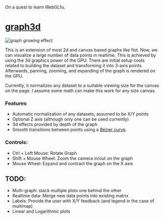 On a quest to learn WebGLfu.

# [graph3d]

![graph growing effect](https://lh6.googleusercontent.com/-aoh7A4Q_mzY/TmbqwkjBtVI/AAAAAAAAA7E/AFVvk5QXWC8/w200/graph.gif)

This is an extension of most 2d and canvas based graphs like flot.  Now, we can visualize a large number of data points in realtime. This is achieved by using the 3d graphics power of the GPU.  There are initial setup costs related to building the dataset and transforming it into 3-axis points.  Afterwards, panning, zooming, and expanding of the graph is rendered on the GPU.

Currently, it normalizes any dataset to a suitable viewing size for the canvas on the page.  I assume some math can make this work for any size canvas.

### Features

* Automatic normalization of any datasets, assumed to be X/Y points
* Optional Z axis (although only one can be used currently)
* 3d effects provided by depth of the graph
* Smooth transitions between points using a [Bézier curve][1].


### Controls:

* Ctrl + Left Mouse: Rotate Graph
* Shift + Mouse Wheel: Zoom the camera in/out on the graph
* Mouse Wheel: Expand and contract the graph on the X axis

## TODO: 

* Multi-graph: stack multiple plots one behind the other
* Realtime data: Merge new data points into existing matrix
* Labels: Provide the user with X/Y feedback (and legend in the case of multimap)
* Linear and Logarithmic plots

[graph3d]: http://drewwells.github.com/webglfu/graph.html
[1]: http://en.wikipedia.org/wiki/B%C3%A9zier_curve
